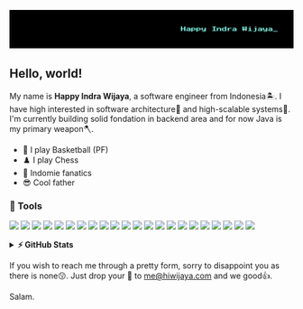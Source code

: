 [![Header](https://raw.githubusercontent.com/hiwijaya/hiwijaya/master/img/header.png "hiwijaya.com")](https://hiwijaya.com/)

## Hello, world!

My name is **Happy Indra Wijaya**, a software engineer from Indonesia🏝️. I have high interested in software architecture🚧 and high-scalable systems🚀. I'm currently building solid fondation in backend area and for now Java is my primary weapon🪓.

- 🏀 I play Basketball (PF)
- ♟️ I play Chess
- 🍜 Indomie fanatics
- 😎 Cool father

### 🔨 Tools

![](https://img.shields.io/badge/java-EB2024?style=for-the-badge&logo=java&logoColor=white)
![](https://img.shields.io/badge/python-336D9B?style=for-the-badge&logo=python&logoColor=white)
![](https://img.shields.io/badge/JavaScript-F7DF1E?style=for-the-badge&logo=javascript&logoColor=black)
![](https://img.shields.io/badge/Spring-4EA94B?style=for-the-badge&logo=spring&logoColor=white)
![](https://img.shields.io/badge/Hibernate-59666C?style=for-the-badge&logo=hibernate&logoColor=BCAE79)
![](https://img.shields.io/badge/Flask-000000?style=for-the-badge&logo=flask&logoColor=white)
![](https://img.shields.io/badge/PostgreSQL-31648C?style=for-the-badge&logo=postgresql&logoColor=white)
![](https://img.shields.io/badge/MySQL-00608B?style=for-the-badge&logo=mysql&logoColor=white)
![](https://img.shields.io/badge/Realm-9A50A5?style=for-the-badge&logo=realm&logoColor=white)
![](https://img.shields.io/badge/React-20232A?style=for-the-badge&logo=react&logoColor=61DAFB)
![](https://img.shields.io/badge/React_Native-20232A?style=for-the-badge&logo=react&logoColor=61DAFB)
![](https://img.shields.io/badge/AngularJS-DD1B16?style=for-the-badge&logo=angular&logoColor=white)
![](https://img.shields.io/badge/Gatsby-663399?style=for-the-badge&logo=gatsby&logoColor=white)
![](https://img.shields.io/badge/Tailwind_CSS-06B6D4?style=for-the-badge&logo=tailwind-css&logoColor=white)
![](https://img.shields.io/badge/HTML5-E34F26?style=for-the-badge&logo=html5&logoColor=white)
![](https://img.shields.io/badge/CSS3-1572B6?style=for-the-badge&logo=css3&logoColor=white)
![](https://img.shields.io/badge/Netlify-00C7B7?style=for-the-badge&logo=netlify&logoColor=white)
![](https://img.shields.io/badge/AWS-EF931E?style=for-the-badge&logo=amazonaws&logoColor=black)
![](https://img.shields.io/badge/Digital_Ocean-0181FF?style=for-the-badge&logo=digitalocean&logoColor=white)
![](https://img.shields.io/badge/NGINX-009137?style=for-the-badge&logo=nginx&logoColor=white)
![](https://img.shields.io/badge/Docker-2496ED?style=for-the-badge&logo=docker&logoColor=white)
![](https://img.shields.io/badge/Firebase-F5820B?style=for-the-badge&logo=firebase&logoColor=white)

<details>
  <summary><b>⚡ GitHub Stats</b></summary>
  <br/>

  <p align="left">
    <img src="https://github-readme-stats.vercel.app/api/top-langs/?username=hiwijaya&hide=html,ruby,objective-c,starlark&hide_title=true&hide_border=true&layout=compact&langs_count=6&bg_color=2E3440&text_color=88BFCF" height=150/>
    <img src="https://github-readme-streak-stats.herokuapp.com/?user=hiwijaya&hide_border=true&theme=nord" height=150/>
  </p>
  <img src = "https://activity-graph.herokuapp.com/graph?username=hiwijaya&hide_border=true&theme=nord" >
</details>

If you wish to reach me through a pretty form, sorry to disappoint you as there is none😗. Just drop your 💬 to me@hiwijaya.com and we good👍.

Salam.
